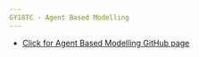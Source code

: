 ```yaml
---
GY18TC - Agent Based Modelling
---
```



<UL>
<LI><a href="https://github.com/sideshowtee1003/Agent-Based-Modelling">Click for Agent Based Modelling GitHub page</a></li>
</UL>